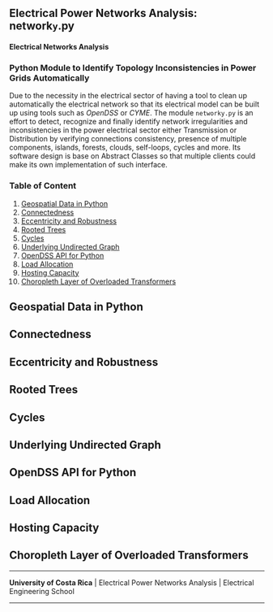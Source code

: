 ## Electrical Power Networks Analysis: network`y`.py

#### Electrical Networks Analysis
### Python Module to Identify Topology Inconsistencies in Power Grids Automatically

Due to the necessity in the electrical sector of having a tool to clean up automatically the electrical network so that its electrical model can be built up using tools such as *OpenDSS* or *CYME*. The module `networky.py` is an effort to detect, recognize and finally identify network irregularities and inconsistencies in the power electrical sector either Transmission or Distribution by verifying connections consistency, presence of multiple components, islands, forests, clouds, self-loops, cycles and more. Its software design is base on Abstract Classes so that multiple clients could make its own implementation of such interface.

### Table of Content
1. [Geospatial Data in Python](#geo-python)
1. [Connectedness](#connectivity)
1. [Eccentricity and Robustness](#eccent-robustness)
1. [Rooted Trees](#trees)
1. [Cycles](#cycles)
1. [Underlying Undirected Graph](#under-graph)
1. [OpenDSS API for Python](#opendss)
1. [Load Allocation](#loads)
1. [Hosting Capacity](#hosting)
1. [Choropleth Layer of Overloaded Transformers](#overload-trans)


## Geospatial Data in Python <a anchor="anchor" id="geo-python"></a>

## Connectedness <a anchor="anchor" id="connectivity"></a>

## Eccentricity and Robustness <a anchor="anchor" id="eccent-robustness"></a>

## Rooted Trees <a anchor="anchor" id="trees"></a>

## Cycles <a anchor="anchor" id="cycles"></a>

## Underlying Undirected Graph <a anchor="anchor" id="under-graph"></a>

## OpenDSS API for Python <a anchor="anchor" id="opendss"></a>

## Load Allocation <a anchor="anchor" id="loads"></a>

## Hosting Capacity <a anchor="anchor" id="hosting"></a>

## Choropleth Layer of Overloaded Transformers <a anchor="anchor" id="overload-trans"></a>

---

**University of Costa Rica** | Electrical Power Networks Analysis | Electrical Engineering School

---